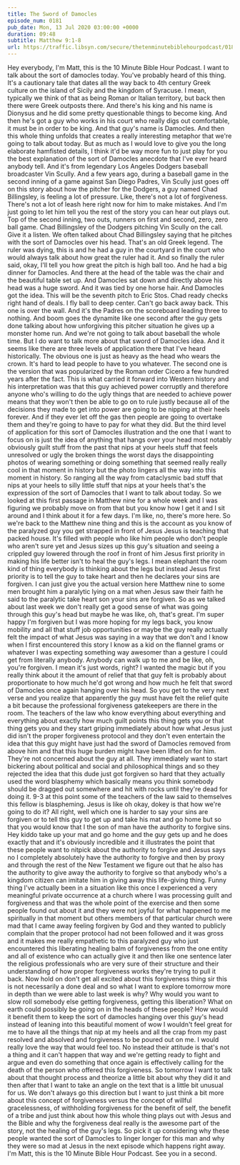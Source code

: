 ```yaml
---
title: The Sword of Damocles
episode_num: 0181
pub_date: Mon, 13 Jul 2020 03:00:00 +0000
duration: 09:48
subtitle: Matthew 9:1-8
url: https://traffic.libsyn.com/secure/thetenminutebiblehourpodcast/0181_-_The_Sword_of_Damocles.mp3
---
```


 Hey everybody, I'm Matt, this is the 10 Minute Bible Hour Podcast. I want to talk about the sort of damocles today. You've probably heard of this thing. It's a cautionary tale that dates all the way back to 4th century Greek culture on the island of Sicily and the kingdom of Syracuse. I mean, typically we think of that as being Roman or Italian territory, but back then there were Greek outposts there. And there's his king and his name is Dionysus and he did some pretty questionable things to become king. And then he's got a guy who works in his court who really digs out comfortable, it must be in order to be king. And that guy's name is Damocles. And then this whole thing unfolds that creates a really interesting metaphor that we're going to talk about today. But as much as I would love to give you the long elaborate hamfisted details, I think it'd be way more fun to just play for you the best explanation of the sort of Damocles anecdote that I've ever heard anybody tell. And it's from legendary Los Angeles Dodgers baseball broadcaster Vin Scully. And a few years ago, during a baseball game in the second inning of a game against San Diego Padres, Vin Scully just goes off on this story about how the pitcher for the Dodgers, a guy named Chad Billingsley, is feeling a lot of pressure. Like, there's not a lot of forgiveness. There's not a lot of leash here right now for him to make mistakes. And I'm just going to let him tell you the rest of the story you can hear out plays out. Top of the second inning, two outs, runners on first and second, zero, zero ball game. Chad Billingsley of the Dodgers pitching Vin Scully on the call. Give it a listen. We often talked about Chad Billingsley saying that he pitches with the sort of Damocles over his head. That's an old Greek legend. The ruler was dying, this is and he had a guy in the courtyard in the court who would always talk about how great the ruler had it. And so finally the ruler said, okay, I'll tell you how great the pitch is high ball too. And he had a big dinner for Damocles. And there at the head of the table was the chair and the beautiful table set up. And Damocles sat down and directly above his head was a huge sword. And it was tied by one horse hair. And Damocles got the idea. This will be the seventh pitch to Eric Stos. Chad ready checks right hand of deals. I fly ball to deep center. Can't go back away back. This one is over the wall. And it's the Padres on the scoreboard leading three to nothing. And boom goes the dynamite like one second after the guy gets done talking about how unforgiving this pitcher situation he gives up a monster home run. And we're not going to talk about baseball the whole time. But I do want to talk more about that sword of Damocles idea. And it seems like there are three levels of application there that I've heard historically. The obvious one is just as heavy as the head who wears the crown. It's hard to lead people to have to you whatever. The second one is the version that was popularized by the Roman order Cicero a few hundred years after the fact. This is what carried it forward into Western history and his interpretation was that this guy achieved power corruptly and therefore anyone who's willing to do the ugly things that are needed to achieve power means that they won't then be able to go on to rule justly because all of the decisions they made to get into power are going to be nipping at their heels forever. And if they ever let off the gas then people are going to overtake them and they're going to have to pay for what they did. But the third level of application for this sort of Damocles illustration and the one that I want to focus on is just the idea of anything that hangs over your head most notably obviously guilt stuff from the past that nips at your heels stuff that feels unresolved or ugly the broken things the worst days the disappointing photos of wearing something or doing something that seemed really really cool in that moment in history but the photo lingers all the way into this moment in history. So ranging all the way from cataclysmic bad stuff that nips at your heels to silly little stuff that nips at your heels that's the expression of the sort of Damocles that I want to talk about today. So we looked at this first passage in Matthew nine for a whole week and I was figuring we probably move on from that but you know how I get it and I sit around and I think about it for a few days. I'm like, no, there's more here. So we're back to the Matthew nine thing and this is the account as you know of the paralyzed guy you get strapped in front of Jesus Jesus is teaching that packed house. It's filled with people who like him people who don't people who aren't sure yet and Jesus sizes up this guy's situation and seeing a crippled guy lowered through the roof in front of him Jesus first priority in making his life better isn't to heal the guy's legs. I mean elephant the room kind of thing everybody is thinking about the legs but instead Jesus first priority is to tell the guy to take heart and then he declares your sins are forgiven. I can just give you the actual version here Matthew nine to some men brought him a paralytic lying on a mat when Jesus saw their faith he said to the paralytic take heart son your sins are forgiven. So as we talked about last week we don't really get a good sense of what was going through this guy's head but maybe he was like, oh, that's great. I'm super happy I'm forgiven but I was more hoping for my legs back, you know mobility and all that stuff job opportunities or maybe the guy really actually felt the impact of what Jesus was saying in a way that we don't and I know when I first encountered this story I know as a kid on the flannel grams or whatever I was expecting something way awesomer than a gesture I could get from literally anybody. Anybody can walk up to me and be like, oh, you're forgiven. I mean it's just words, right? I wanted the magic but if you really think about it the amount of relief that that guy felt is probably about proportionate to how much he'd got wrong and how much he felt that sword of Damocles once again hanging over his head. So you get to the very next verse and you realize that apparently the guy must have felt the relief quite a bit because the professional forgiveness gatekeepers are there in the room. The teachers of the law who know everything about everything and everything about exactly how much guilt points this thing gets you or that thing gets you and they start griping immediately about how what Jesus just did isn't the proper forgiveness protocol and they don't even entertain the idea that this guy might have just had the sword of Damocles removed from above him and that this huge burden might have been lifted on for him. They're not concerned about the guy at all. They immediately want to start bickering about political and social and philosophical things and so they rejected the idea that this dude just got forgiven so hard that they actually used the word blasphemy which basically means you think somebody should be dragged out somewhere and hit with rocks until they're dead for doing it. 9-3 at this point some of the teachers of the law said to themselves this fellow is blaspheming. Jesus is like oh okay, dokey is that how we're going to do it? All right, well which one is harder to say your sins are forgiven or to tell this guy to get up and take his mat and go home but so that you would know that I the son of man have the authority to forgive sins. Hey kiddo take up your mat and go home and the guy gets up and he does exactly that and it's obviously incredible and it illustrates the point that these people want to nitpick about the authority to forgive and Jesus says no I completely absolutely have the authority to forgive and then by proxy and through the rest of the New Testament we figure out that he also has the authority to give away the authority to forgive so that anybody who's a kingdom citizen can imitate him in giving away this life-giving thing. Funny thing I've actually been in a situation like this once I experienced a very meaningful private occurrence at a church where I was processing guilt and forgiveness and that was the whole point of the exercise and then some people found out about it and they were not joyful for what happened to me spiritually in that moment but others members of that particular church were mad that I came away feeling forgiven by God and they wanted to publicly complain that the proper protocol had not been followed and it was gross and it makes me really empathetic to this paralyzed guy who just encountered this liberating healing balm of forgiveness from the one entity and all of existence who can actually give it and then like one sentence later the religious professionals who are very sure of their structure and their understanding of how proper forgiveness works they're trying to pull it back. Now hold on don't get all excited about this forgiveness thing sir this is not necessarily a done deal and so what I want to explore tomorrow more in depth than we were able to last week is why? Why would you want to slow roll somebody else getting forgiveness, getting this liberation? What on earth could possibly be going on in the heads of these people? How would it benefit them to keep the sort of damocles hanging over this guy's head instead of leaning into this beautiful moment of wow I wouldn't feel great for me to have all the things that nip at my heels and all the crap from my past resolved and absolved and forgiveness to be poured out on me. I would really love the way that would feel too. No instead their attitude is that's not a thing and it can't happen that way and we're getting ready to fight and argue and even do something that once again is effectively calling for the death of the person who offered this forgiveness. So tomorrow I want to talk about that thought process and theorize a little bit about why they did it and then after that I want to take an angle on the text that is a little bit unusual for us. We don't always go this direction but I want to just think a bit more about this concept of forgiveness versus the concept of willful gracelessness, of withholding forgiveness for the benefit of self, the benefit of a tribe and just think about how this whole thing plays out with Jesus and the Bible and why the forgiveness deal really is the awesome part of the story, not the healing of the guy's legs. So pick it up considering why these people wanted the sort of Damocles to linger longer for this man and why they were so mad at Jesus in the next episode which happens right away. I'm Matt, this is the 10 Minute Bible Hour Podcast. See you in a second.